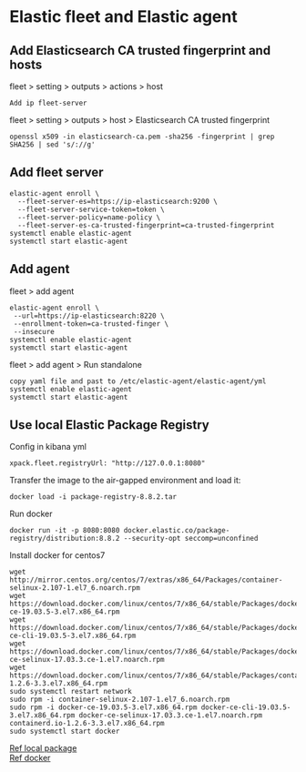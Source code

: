 # Elastic fleet and Elastic agent 

## Add Elasticsearch CA trusted fingerprint and hosts

fleet > setting > outputs > actions > host

```
Add ip fleet-server
```


fleet > setting > outputs > host > Elasticsearch CA trusted fingerprint

```
openssl x509 -in elasticsearch-ca.pem -sha256 -fingerprint | grep SHA256 | sed 's/://g'
```



## Add fleet server 

```
elastic-agent enroll \
  --fleet-server-es=https://ip-elasticsearch:9200 \
  --fleet-server-service-token=token \
  --fleet-server-policy=name-policy \
  --fleet-server-es-ca-trusted-fingerprint=ca-trusted-fingerprint
systemctl enable elastic-agent
systemctl start elastic-agent
```

## Add agent 

fleet > add agent 

```
elastic-agent enroll \
 --url=https://ip-elasticsearch:8220 \
 --enrollment-token=ca-trusted-finger \
 --insecure
systemctl enable elastic-agent
systemctl start elastic-agent
 ```

fleet > add agent > Run standalone
```
copy yaml file and past to /etc/elastic-agent/elastic-agent/yml
systemctl enable elastic-agent
systemctl start elastic-agent
```

## Use local Elastic Package Registry

Config in kibana yml
```
xpack.fleet.registryUrl: "http://127.0.0.1:8080"
```
Transfer the image to the air-gapped environment and load it:
```
docker load -i package-registry-8.8.2.tar
```
Run docker
```
docker run -it -p 8080:8080 docker.elastic.co/package-registry/distribution:8.8.2 --security-opt seccomp=unconfined
```
Install docker for centos7
```
wget http://mirror.centos.org/centos/7/extras/x86_64/Packages/container-selinux-2.107-1.el7_6.noarch.rpm
wget https://download.docker.com/linux/centos/7/x86_64/stable/Packages/docker-ce-19.03.5-3.el7.x86_64.rpm
wget https://download.docker.com/linux/centos/7/x86_64/stable/Packages/docker-ce-cli-19.03.5-3.el7.x86_64.rpm
wget https://download.docker.com/linux/centos/7/x86_64/stable/Packages/docker-ce-selinux-17.03.3.ce-1.el7.noarch.rpm
wget https://download.docker.com/linux/centos/7/x86_64/stable/Packages/containerd.io-1.2.6-3.3.el7.x86_64.rpm
sudo systemctl restart network
sudo rpm -i container-selinux-2.107-1.el7_6.noarch.rpm
sudo rpm -i docker-ce-19.03.5-3.el7.x86_64.rpm docker-ce-cli-19.03.5-3.el7.x86_64.rpm docker-ce-selinux-17.03.3.ce-1.el7.noarch.rpm containerd.io-1.2.6-3.3.el7.x86_64.rpm
sudo systemctl start docker
```
[Ref local package](https://www.elastic.co/guide/en/fleet/current/air-gapped.html)  
[Ref docker](https://gist.github.com/ShockwaveNN/2e37d61fa04e19ba814667b05502bc1c)